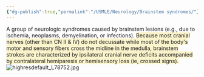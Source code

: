 ```yaml
---
{"dg-publish":true,"permalink":"/USMLE/Neurology/Brainstem syndromes/"}
---
```


A group of neurologic syndromes caused by brainstem lesions (e.g., due to ischemia, neoplasms, demyelination, or infections). <span style="background:rgba(240, 200, 0, 0.2)">Because most cranial nerves (other than CN II & IV) do not decussate while most of the body's motor and sensory fibers cross the midline in the medulla, brainstem strokes are characterized by ipsilateral cranial nerve deficits accompanied by contralateral hemiparesis or hemisensory loss (ie, crossed signs).</span> ![highresdefault_L78752.jpg](/img/user/appendix/highresdefault_L78752.jpg)
